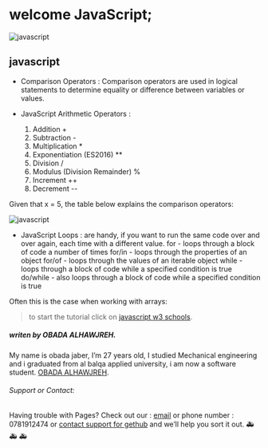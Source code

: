 # welcome JavaScript;


![javascript](https://miro.medium.com/max/800/1*bxEkHw1xewxOFjmGunb-Cw.png)
## javascript

* Comparison Operators : Comparison operators are used in logical statements to determine equality or difference between variables or values.

* JavaScript Arithmetic Operators :
	1. Addition +
	2. Subtraction -
  3. Multiplication *
	4. Exponentiation (ES2016) **
	5. Division /
	6. Modulus (Division Remainder) %
	7. Increment ++
	8. Decrement --

Given that x = 5, the table below explains the comparison operators:

![javascript](https://www12.0zz0.com/2021/02/24/22/115314789.png)

* JavaScript Loops : are handy, if you want to run the same code over and over again, each time with a different value.
for - loops through a block of code a number of times
for/in - loops through the properties of an object
for/of - loops through the values of an iterable object
while - loops through a block of code while a specified condition is true
do/while - also loops through a block of code while a specified condition is true


Often this is the case when working with arrays:


>to start the tutorial click on [javascript w3 schools](https://www.w3schools.com/js/DEFAULT.asp).

##### *writen by OBADA ALHAWJREH.*

My name is obada jaber, I’m 27 years old, I studied Mechanical engineering and i graduated from al balqa applied university, i am now a software student. [OBADA ALHAWJREH](https://github.com/Obada-gh). 

###### *Support or Contact:*

Having trouble with Pages? Check out our : [email](obada7jaber7@gmail.com) or phone number : 0781912474 or [contact support for gethub](https://support.github.com/contact) and we’ll help you sort it out. &#x1F691; &#x1F691; &#x1F691;

